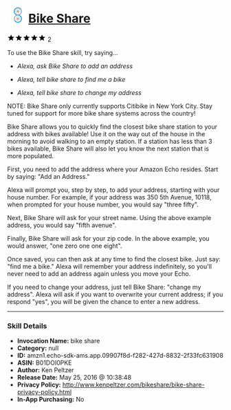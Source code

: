 # &nbsp;<img src="skill_icon" alt="Bike Share icon" width="36"> [Bike Share](http://alexa.amazon.com/#skills/amzn1.echo-sdk-ams.app.09907f8d-f282-427d-8832-2f33fc631908)
![5 stars](../../images/ic_star_black_18dp_1x.png)![5 stars](../../images/ic_star_black_18dp_1x.png)![5 stars](../../images/ic_star_black_18dp_1x.png)![5 stars](../../images/ic_star_black_18dp_1x.png)![5 stars](../../images/ic_star_black_18dp_1x.png) 2

To use the Bike Share skill, try saying...

* *Alexa, ask Bike Share to add an address*

* *Alexa, tell bike share to find me a bike*

* *Alexa, tell bike share to change my address*

NOTE: Bike Share only currently supports Citibike in New York City. Stay tuned for support for more bike share systems across the country!

Bike Share allows you to quickly find the closest bike share station to your address with bikes available! Use it on the way out of the house in the morning to avoid walking to an empty station. If a station has less than 3 bikes available, Bike Share will also let you know  the next station that is more populated. 

First, you need to add the address where your Amazon Echo resides. Start by saying:
"Add an Address."

Alexa will prompt you, step by step, to add your address, starting with your house number. For example, if your address was 350 5th Avenue, 10118, when prompted for your house number, you would say "three fifty".

Next, Bike Share will ask for your street name. Using the above example address, you would say "fifth avenue".

Finally, Bike Share will ask for your zip code. In the above example, you would answer, "one zero one one eight".

Once saved, you can then ask at any time to find the closest bike. Just say: "find me a bike."
Alexa will remember your address indefinitely, so you'll never need to add an address again unless you move your Echo. 

If you need to change your address, just tell Bike Share: "change my address". Alexa will ask if you want to overwrite your current address; if you respond "yes", you will be given the chance to enter a new address.

***

### Skill Details

* **Invocation Name:** bike share
* **Category:** null
* **ID:** amzn1.echo-sdk-ams.app.09907f8d-f282-427d-8832-2f33fc631908
* **ASIN:** B01DOI0PKE
* **Author:** Ken Peltzer
* **Release Date:** May 25, 2016 @ 10:38:48
* **Privacy Policy:** http://www.kenpeltzer.com/bikeshare/bike-share-privacy-policy.html
* **In-App Purchasing:** No
